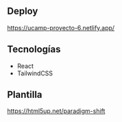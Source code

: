 ## Deploy

https://ucamp-proyecto-6.netlify.app/

## Tecnologías

- React
- TailwindCSS

## Plantilla

https://html5up.net/paradigm-shift
